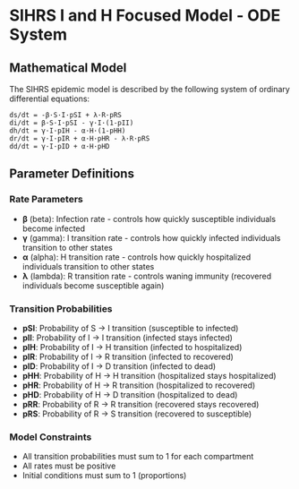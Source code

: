 # SIHRS I and H Focused Model - ODE System

## Mathematical Model

The SIHRS epidemic model is described by the following system of ordinary differential equations:

```
ds/dt = -β·S·I·pSI + λ·R·pRS
di/dt = β·S·I·pSI - γ·I·(1-pII)  
dh/dt = γ·I·pIH - α·H·(1-pHH)
dr/dt = γ·I·pIR + α·H·pHR - λ·R·pRS
dd/dt = γ·I·pID + α·H·pHD
```

## Parameter Definitions

### Rate Parameters
- **β** (beta): Infection rate - controls how quickly susceptible individuals become infected
- **γ** (gamma): I transition rate - controls how quickly infected individuals transition to other states
- **α** (alpha): H transition rate - controls how quickly hospitalized individuals transition to other states  
- **λ** (lambda): R transition rate - controls waning immunity (recovered individuals become susceptible again)

### Transition Probabilities
- **pSI**: Probability of S → I transition (susceptible to infected)
- **pII**: Probability of I → I transition (infected stays infected)
- **pIH**: Probability of I → H transition (infected to hospitalized)
- **pIR**: Probability of I → R transition (infected to recovered)
- **pID**: Probability of I → D transition (infected to dead)
- **pHH**: Probability of H → H transition (hospitalized stays hospitalized)
- **pHR**: Probability of H → R transition (hospitalized to recovered)
- **pHD**: Probability of H → D transition (hospitalized to dead)
- **pRR**: Probability of R → R transition (recovered stays recovered)
- **pRS**: Probability of R → S transition (recovered to susceptible)

### Model Constraints
- All transition probabilities must sum to 1 for each compartment
- All rates must be positive
- Initial conditions must sum to 1 (proportions)
